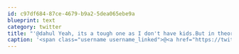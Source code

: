 ```yaml
---
id: c97df684-87ce-4679-b9a2-5dea065ebe9a
blueprint: text
category: twitter
title: "'@dahul Yeah, its a tough one as I don't have kids.But in theory I'd rather travel the world with them now than later if travel was our thing"
caption: '<span class="username username_linked">@<a href="https://twitter.com/dahul" title="Darren Hull (dahul)">dahul</a></span> Yeah, its a tough one as I don''t have kids.But in theory I''d rather travel the world with them now than later if travel was our thing'
---
```

